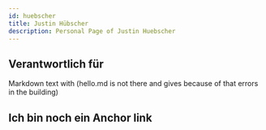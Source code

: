 ```yaml
---
id: huebscher
title: Justin Hübscher
description: Personal Page of Justin Huebscher
---
```


## Verantwortlich für

Markdown text with (hello.md is not there and gives because of that errors in the building)

## Ich bin noch ein Anchor link